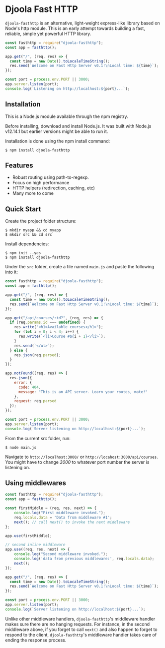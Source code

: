 # Djoola Fast HTTP

`djoola-fasthttp` is an alternative, light-weight express-like library based on Node's http module. This is an early attempt towards building a fast, reliable, simple yet powerful HTTP library.

```JavaScript
const fasthttp = require("djoola-fasthttp");
const app = fasthttp();

app.get("/", (req, res) => {
  const time = new Date().toLocaleTimeString();
  res.send(`Welcome on Fast Http Server v0.1!\nLocal time: ${time}`);
});

const port = process.env.PORT || 3000;
app.server.listen(port);
console.log(`Listening on http://localhost:${port}...`);
```

## Installation

This is a Node.js module available through the npm registry.

Before installing, download and install Node.js. It was built with Node.js v12.14.1 but earlier versions might be able to run it.

Installation is done using the npm install command:

```
$ npm install djoola-fasthttp
```

## Features

- Robust routing using path-to-regexp.
- Focus on high performance
- HTTP helpers (redirection, caching, etc)
- Many more to come

## Quick Start

Create the project folder structure:

```
$ mkdir myapp && cd myapp
$ mkdir src && cd src
```

Install dependencies:

```
$ npm init --yes
$ npm install djoola-fasthttp
```

Under the `src` folder, create a file named `main.js` and paste the following into it:

```JavaScript
const fasthttp = require("djoola-fasthttp");
const app = fasthttp();

app.get("/", (req, res) => {
  const time = new Date().toLocaleTimeString();
  res.send(`Welcome on Fast Http Server v0.1!\nLocal time: ${time}`);
});

app.get("/api/courses/:id?", (req, res) => {
  if (req.params.id === undefined) {
    res.write("<h1>Available courses</h1>");
    for (let i = 0; i < 4; i++) {
      res.write(`<li>Course #${i + 1}</li>`);
    }
    res.send(`</ul>`);
  } else {
    res.json(req.parsed);
  }
});

app.notFound((req, res) => {
  res.json({
    error: {
      code: 404,
      message: "This is an API server. Learn your routes, mate!"
    },
    request: req.parsed
  });
});

const port = process.env.PORT || 3000;
app.server.listen(port);
console.log(`Server listening on http://localhost:${port}...`);
```

From the current _src_ folder, run:

```
$ node main.js
```

Navigate to `http://localhost:3000/` or `http://locahost:3000/api/courses`. You might have to change _3000_ to whatever port number the server is listening on.

## Using middlewares

```JavaScript
const fasthttp = require("djoola-fasthttp");
const app = fasthttp();

const firstMiddle = (req, res, next) => {
    console.log("First middleware invoked.");
    req.locals.data = 'Data from middleware #1';
    next(); // call next() to invoke the next middleware
};

app.use(firstMiddle);

// second inline middleware
app.use((req, res, next) => {
    console.log("Second middleware invoked.");
    console.log('data from previous middleware:', req.locals.data);
    next();
});

app.get("/", (req, res) => {
  const time = new Date().toLocaleTimeString();
  res.send(`Welcome on Fast Http Server v0.1!\nLocal time: ${time}`);
});

const port = process.env.PORT || 3000;
app.server.listen(port);
console.log(`Server listening on http://localhost:${port}...`);
```

Unlike other middleware handlers, `djoola-fasthttp`'s middleware handler makes sure there are no hanging requests. For instance, in the second middleware above, if you forget to call `next()` and also happen to forget to respond to the client, `djoola-fasthttp`'s middleware handler takes care of ending the response process.
